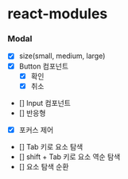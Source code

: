 # react-modules

### Modal

- [x] size(small, medium, large)
- [x] Button 컴포넌트
  - [x] 확인
  - [x] 취소
- [] Input 컴포넌트
- [] 반응형
- [x] 포커스 제어
- [] Tab 키로 요소 탐색
- [] shift + Tab 키로 요소 역순 탐색
- [] 요소 탐색 순환
